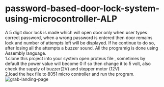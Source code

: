 # password-based-door-lock-system-using-microcontroller-ALP
A 5 digit door lock is made which will open door only when user types correct password, when a wrong password is entered then door remains lock and number of attempts left will be displayed. If he continue to do so, after losing all the attempts a buzzer sound.
All the programig is done using Assembly language.
<br />1.clone this project into your system open proteus file , sometimes by default the power value will become 0 if so then change it to 5 volt, also check the supply of buzzer(2V) and stepper motor (12V)
<br />2.load the hex file to 8051 micro controller and run the program.
![grab-landing-page](https://github.com/arpitpatawat/password-based-door-lock-system-using-microcontroller-ALP/blob/arpitp/micro%20project%20-%20Proteus%208%20Professional%20-%20Schematic%20Capture%202021-10-03%2016-44-53.gif)
